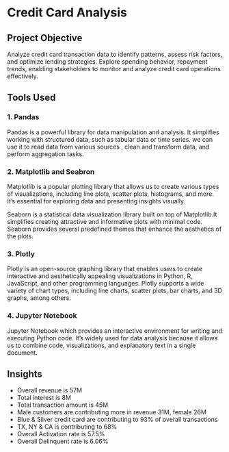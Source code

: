 # Credit Card Analysis  

## Project Objective
Analyze credit card transaction data to identify patterns, assess risk factors, and optimize lending strategies. Explore spending behavior, repayment trends, enabling stakeholders to monitor and analyze credit card operations effectively.

## Tools Used
 ### 1. Pandas
 Pandas is a powerful library for data manipulation and analysis. It simplifies working with structured data, such as tabular data or time series. we can use it to read data from various sources , clean and transform data, and perform aggregation tasks.
 
 ### 2. Matplotlib and Seabron
 Matplotlib is a popular plotting library that allows us to create various types of visualizations, including line plots, scatter plots, histograms, and more. It’s essential for exploring data and presenting insights visually.
 
 Seaborn is a statistical data visualization library built on top of Matplotlib.It simplifies creating attractive and informative plots with minimal code. Seaborn provides several predefined themes that enhance the aesthetics of the plots.
 
 ### 3. Plotly 
 Plotly is an open-source graphing library that enables users to create interactive and aesthetically appealing visualizations in Python, R, JavaScript, and other programming languages. Plotly supports a wide variety of chart types, including line charts, scatter plots, bar charts, and 3D graphs, among others.
 
 ### 4. Jupyter Notebook
 Jupyter Notebook which provides an interactive environment for writing and executing Python code. It’s widely used for data analysis because it allows us to combine code, visualizations, and explanatory text in a single document.

 ## Insights
 * Overall revenue is 57M
 * Total interest is 8M
 * Total transaction amount is 45M
 * Male customers are contributing more in revenue 31M, female 26M
 * Blue & Silver credit card are contributing to 93% of overall transactions
 * TX, NY & CA is contributing to 68%
 * Overall Activation rate is 57.5%
 * Overall Delinquent rate is 6.06%
